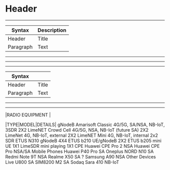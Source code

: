 <!-- TITLE: Overview -->
<!-- SUBTITLE: A quick summary of Overview -->

# Header



-----
| Syntax      | Description |
| ----------- | ----------- |
| Header      | Title       |
| Paragraph   | Text        |

-----
-----
-----
| Syntax      | |
| ----------- | ----------- |
| Header      | Title       |
| Paragraph   | Text        |
-----
-----
|RADIO EQUIPMENT   |

|TYPE|MODEL|DETAILS|
gNodeB
Amarisoft Classic 
4G/5G, SA/NSA, NB-IoT, 3SDR 2X2
LimeNET Crowd Cell
4G/5G, NSA, NB-IoT (future SA) 2X2
LimeNet
4G, NB-IoT, external 2X2
LimeNET Mini
4G, NB-IoT, internal 2x2
SDR
ETUS N310
gNodeB 4X4
ETUS b210
UE/gNodeB 2X2
ETUS b205 mini
UE 1X1
LimeSDR mini
 playing 1X1
CPE
Huawei CPE Pro 2
NSA
Huawei CPE Pro
NSA/SA
Mobile Phones
Huawei P40 Pro
SA
Oneplus NORD N10
SA
Redmi Note 9T 
NSA
Realme X50
SA ?
Samsung A90
NSA 
Other Devices
Live U800
SA
SIM8200 M2
SA
Sodaq Sara 410
NB-IoT